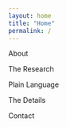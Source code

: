 ```yaml
---
layout: home
title: "Home"
permalink: /
---
```



About  


<div id="bsky-feed">
	<script async
			src="https://cdn.bsky.app/embed.js"
			data-actor="stanleystrawbridge.bsky.social‬"
			data-theme="dark"
			data-limit="10"
			data-container="#bsky-feed">  
	</script>
</div>

The Research

Plain Language

The Details

Contact



